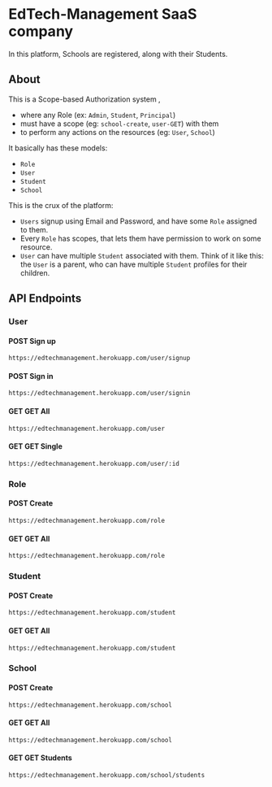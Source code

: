 # EdTech-Management SaaS company
In this platform, Schools are registered, along with their Students.

## About
This is a Scope-based Authorization system ,
- where any Role (ex: `Admin`, `Student`, `Principal`)
- must have a scope (eg: `school-create`, `user-GET`) with them
- to perform any actions on the resources (eg: `User`, `School`)

It basically has these models:
- `Role`
- `User`
- `Student`
- `School`

This is the crux of the platform:

- `Users` signup using Email and Password, and have some `Role` assigned to them.
- Every `Role` has scopes, that lets them have permission to work on some resource.
- `User` can have multiple `Student` associated with them. Think of it like this: the `User` is a parent, who can have multiple `Student` profiles for their children.

## API Endpoints

### User
#### POST Sign up
`https://edtechmanagement.herokuapp.com/user/signup`
#### POST Sign in
`https://edtechmanagement.herokuapp.com/user/signin`
#### GET GET All
`https://edtechmanagement.herokuapp.com/user`
#### GET GET Single
`https://edtechmanagement.herokuapp.com/user/:id`

### Role
#### POST Create
`https://edtechmanagement.herokuapp.com/role`
#### GET GET All
`https://edtechmanagement.herokuapp.com/role`

### Student
#### POST Create
`https://edtechmanagement.herokuapp.com/student`
#### GET GET All
`https://edtechmanagement.herokuapp.com/student`

### School
#### POST Create
`https://edtechmanagement.herokuapp.com/school`
#### GET GET All
`https://edtechmanagement.herokuapp.com/school`
#### GET GET Students
`https://edtechmanagement.herokuapp.com/school/students`
